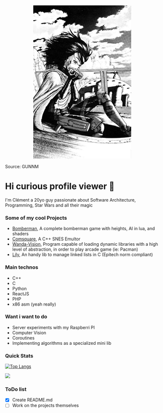 
<p align="center">
  <img src="assets/gally.jpg" alt="Epic Gally" height=500 />
</p>


Source: GUNNM
# Hi curious profile viewer 👋

I'm Clément a 20yo guy passionate about Software Architecture, Programming, Star Wars and all their magic

### Some of my cool Projects
  - [Bomberman](https://github.com/AnonymusRaccoon/Bomberman), A complete bomberman game with heights, AI in lua, and shaders
  - [Comsquare](https://github.com/AnonymusRaccoon/ComSquare), A C++ SNES Emultor
  - [Wanda-Vision](https://github.com/Octopus773/Wanda-Vision), Program capable of loading dynamic libraries with a high level of abstraction, in order to play arcade game (ie: Pacman)
  - [Lily](https://github.com/Octopus773/lily), An handy lib to manage linked lists in C (Epitech norm compliant)

### Main technos
  - C++
  - C
  - Python
  - ReactJS
  - PHP
  - x86 asm (yeah really)

### Want i want to do
  - Server experiments with my Raspberri PI
  - Computer Vision
  - Coroutines
  - Implementing algorithms as a specialized mini lib

### Quick Stats

[![Top Langs](https://github-readme-stats.vercel.app/api/top-langs/?username=Octopus773&layout=compact)](https://github.com/anuraghazra/github-readme-stats)

![](https://komarev.com/ghpvc/?username=Octopus773&color=orange)


### ToDo list
  - [x] Create README.md
  - [ ] Work on the projects themselves
